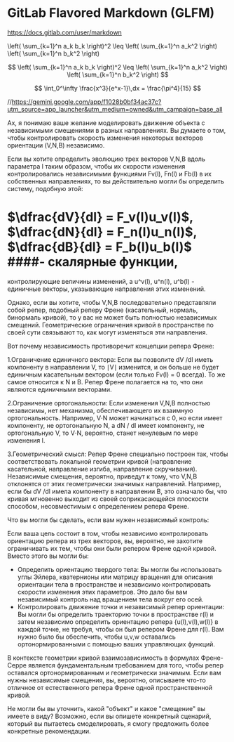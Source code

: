 # GitLab Flavored Markdown (GLFM)
https://docs.gitlab.com/user/markdown

\left( \sum_{k=1}^n a_k b_k \right)^2 \leq \left( \sum_{k=1}^n a_k^2 \right) \left( \sum_{k=1}^n b_k^2 \right)

$$
\left( \sum_{k=1}^n a_k b_k \right)^2 \leq \left( \sum_{k=1}^n a_k^2 \right) \left( \sum_{k=1}^n b_k^2 \right)
$$

$$
  \int_0^\infty \frac{x^3}{e^x-1}\,dx = \frac{\pi^4}{15}
$$

//https://gemini.google.com/app/f1028b0bf34ac37c?utm_source=app_launcher&utm_medium=owned&utm_campaign=base_all

Ах, я понимаю ваше желание моделировать движение объекта с независимыми смещениями в разных направлениях. 
Вы думаете о том, чтобы контролировать скорость изменения некоторых векторов ориентации (V,N,B) независимо.

Если вы хотите определить эволюцию трех векторов V,N,B вдоль параметра l таким образом, чтобы их скорости изменения контролировались независимыми функциями Fv(l), Fn(l) и Fb(l) в их собственных
направлениях, то вы действительно могли бы определить систему, подобную этой: 
# $\dfrac{dV}{dl} = F_v(l)u_v(l)$, &nbsp;&nbsp;&nbsp;&nbsp;&nbsp;&nbsp; $\dfrac{dN}{dl} = F_n(l)u_n(l)$,&nbsp;&nbsp;&nbsp;&nbsp;&nbsp;&nbsp; $\dfrac{dB}{dl} = F_b(l)u_b(l)$  ####- скалярные функции, 
контролирующие величины изменений, а  u^v(l), u^n(l), u^b(l) - единичные векторы, указывающие направления этих изменений.

Однако, если вы хотите, чтобы V,N,B последовательно представляли собой репер, подобный реперу Френе (касательный, нормаль, бинормаль кривой), то у вас не может быть полностью независимых смещений. Геометрические ограничения кривой в пространстве по своей сути связывают то, как могут изменяться эти направления.

Вот почему независимость противоречит концепции репера Френе:

1.Ограничение единичного вектора: 
Если вы позволите  dV /dl иметь компоненту в направлении V, то ∣V∣ изменится, и он больше не будет единичным касательным вектором (если только Fv(l) = 0  всегда). То же самое относится к N и B. Репер Френе полагается на то, что они являются единичными векторами.

2.Ограничение ортогональности: 
Если изменения V,N,B полностью независимы, нет механизма, обеспечивающего их взаимную ортогональность. Например, V⋅N может начинаться с 0, но если  имеет компоненту, не ортогональную N, а  dN / dl  имеет компоненту, не ортогональную V, то V⋅N, вероятно, станет ненулевым по мере изменения l.

3.Геометрический смысл: 
Репер Френе специально построен так, чтобы соответствовать локальной геометрии кривой (направление касательной, направление изгиба, направление скручивания). 
Независимые смещения, вероятно, приведут к тому, что V,N,B отклонятся от этих геометрически значимых направлений. Например, если бы  dV /dl  имела компоненту в направлении B, это означало бы, что кривая мгновенно выходит из своей соприкасающейся плоскости способом, несовместимым с определением репера Френе.

Что вы могли бы сделать, если вам нужен независимый контроль:

Если ваша цель состоит в том, чтобы независимо контролировать ориентацию репера из трех векторов, вы, вероятно, не захотите ограничивать их тем, чтобы они были репером Френе одной кривой. 
Вместо этого вы могли бы:

* Определить ориентацию твердого тела: Вы могли бы использовать углы Эйлера, кватернионы или матрицу вращения для описания ориентации тела в пространстве и независимо контролировать скорости изменения этих параметров. Это дало бы вам независимый контроль над вращением тела вокруг его осей.
* Контролировать движение точки и независимый репер ориентации: Вы могли бы определить траекторию точки в пространстве r(l) и затем независимо определить ориентацию репера {u(l),v(l),w(l)} в каждой точке, не требуя, чтобы он был репером Френе для r(l). Вам нужно было бы обеспечить, чтобы u,v,w оставались ортонормированными с помощью ваших управляющих функций.

В контексте геометрии кривой взаимозависимость в формулах Френе-Серре является фундаментальным требованием для того, чтобы репер оставался ортонормированным и геометрически значимым. Если вам нужны независимые смещения, вы, вероятно, описываете что-то отличное от естественного репера Френе одной пространственной кривой.

Не могли бы вы уточнить, какой "объект" и какое "смещение" вы имеете в виду? Возможно, если вы опишете конкретный сценарий, который вы пытаетесь смоделировать, я смогу предложить более конкретные рекомендации.
